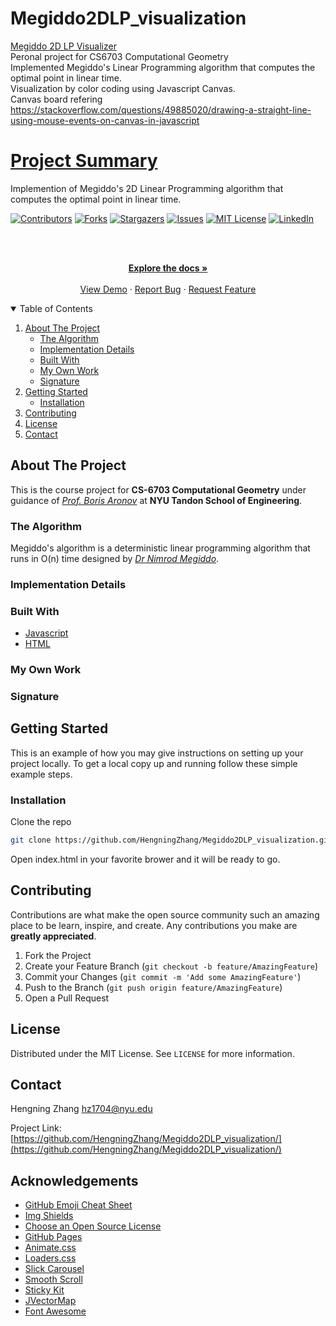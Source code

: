 # Megiddo2DLP_visualization
[Megiddo 2D LP Visualizer](https://hengningzhang.github.io/Megiddo2DLP_visualization/)<br/>
Peronal project for CS6703 Computational Geometry <br/>
Implemented Megiddo's Linear Programming algorithm that computes the optimal point in linear time. <br/>
Visualization by color coding using Javascript Canvas. <br/>
Canvas board refering https://stackoverflow.com/questions/49885020/drawing-a-straight-line-using-mouse-events-on-canvas-in-javascript




# [Project Summary](https://hengningzhang.github.io/Megiddo2DLP_visualization/)
Implemention of Megiddo's 2D Linear Programming algorithm that computes the optimal point in linear time.

[![Contributors][contributors-shield]][contributors-url]
[![Forks][forks-shield]][forks-url]
[![Stargazers][stars-shield]][stars-url]
[![Issues][issues-shield]][issues-url]
[![MIT License][license-shield]][license-url]
[![LinkedIn][linkedin-shield]][linkedin-url]



<!-- PROJECT LOGO -->
<br />
<p align="center">
  
  <p align="center">
    <br />
    <a href="https://github.com/othneildrew/Best-README-Template"><strong>Explore the docs »</strong></a>
    <br />
    <br />
    <a href="https://github.com/othneildrew/Best-README-Template">View Demo</a>
    ·
    <a href="https://github.com/othneildrew/Best-README-Template/issues">Report Bug</a>
    ·
    <a href="https://github.com/othneildrew/Best-README-Template/issues">Request Feature</a>
  </p>
</p>



<!-- TABLE OF CONTENTS -->
<details open="open">
  <summary>Table of Contents</summary>
  <ol>
    <li>
      <a href="#about-the-project">About The Project</a>
      <ul>
        <li><a href="#the-algorithm">The Algorithm</a></li>
        <li><a href="#implementation-details">Implementation Details</a></li>
        <li><a href="#built-with">Built With</a></li>
        <li><a href="#my-own-work">My Own Work</a></li>
        <li><a href="#signature">Signature</a></li>
      </ul>
    </li>
    <li>
      <a href="#getting-started">Getting Started</a>
      <ul>
        <li><a href="#installation">Installation</a></li>
      </ul>
    </li>
    <li><a href="#contributing">Contributing</a></li>
    <li><a href="#license">License</a></li>
    <li><a href="#contact">Contact</a></li>
  </ol>
</details>



<!-- ABOUT THE PROJECT -->
## About The Project

This is the course project for **CS-6703 Computational Geometry** under guidance of *[Prof. Boris Aronov](https://engineering.nyu.edu/faculty/boris-aronov)* at **NYU Tandon School of Engineering**.


### The Algorithm

Megiddo's algorithm is a deterministic linear programming algorithm that runs in O(n) time designed by *[Dr Nimrod Megiddo](http://theory.stanford.edu/~megiddo/bio.html)*.

### Implementation Details

### Built With
* [Javascript](https://www.javascript.com/)
* [HTML](https://html.com/)

### My Own Work
### Signature





<!-- GETTING STARTED -->
## Getting Started

This is an example of how you may give instructions on setting up your project locally.
To get a local copy up and running follow these simple example steps.


### Installation
Clone the repo
   ```sh
   git clone https://github.com/HengningZhang/Megiddo2DLP_visualization.git
   ```
Open index.html in your favorite brower and it will be ready to go.





<!-- CONTRIBUTING -->
## Contributing

Contributions are what make the open source community such an amazing place to be learn, inspire, and create. Any contributions you make are **greatly appreciated**.

1. Fork the Project
2. Create your Feature Branch (`git checkout -b feature/AmazingFeature`)
3. Commit your Changes (`git commit -m 'Add some AmazingFeature'`)
4. Push to the Branch (`git push origin feature/AmazingFeature`)
5. Open a Pull Request



<!-- LICENSE -->
## License

Distributed under the MIT License. See `LICENSE` for more information.



<!-- CONTACT -->
## Contact

Hengning Zhang hz1704@nyu.edu

Project Link: [https://github.com/HengningZhang/Megiddo2DLP_visualization/](https://github.com/HengningZhang/Megiddo2DLP_visualization/)



<!-- ACKNOWLEDGEMENTS -->
## Acknowledgements
* [GitHub Emoji Cheat Sheet](https://www.webpagefx.com/tools/emoji-cheat-sheet)
* [Img Shields](https://shields.io)
* [Choose an Open Source License](https://choosealicense.com)
* [GitHub Pages](https://pages.github.com)
* [Animate.css](https://daneden.github.io/animate.css)
* [Loaders.css](https://connoratherton.com/loaders)
* [Slick Carousel](https://kenwheeler.github.io/slick)
* [Smooth Scroll](https://github.com/cferdinandi/smooth-scroll)
* [Sticky Kit](http://leafo.net/sticky-kit)
* [JVectorMap](http://jvectormap.com)
* [Font Awesome](https://fontawesome.com)





<!-- MARKDOWN LINKS & IMAGES -->
<!-- https://www.markdownguide.org/basic-syntax/#reference-style-links -->
[contributors-shield]: https://img.shields.io/github/contributors/HengningZhang/Megiddo2DLP_visualization.svg?style=for-the-badge
[contributors-url]: https://github.com/HengningZhang/Megiddo2DLP_visualization/graphs/contributors
[forks-shield]: https://img.shields.io/github/forks/HengningZhang/Megiddo2DLP_visualization.svg?style=for-the-badge
[forks-url]: https://github.com/HengningZhang/Megiddo2DLP_visualization/network/members
[stars-shield]: https://img.shields.io/github/stars/HengningZhang/Megiddo2DLP_visualization.svg?style=for-the-badge
[stars-url]: https://github.com/HengningZhang/Megiddo2DLP_visualization/stargazers
[issues-shield]: https://img.shields.io/github/issues/HengningZhang/Megiddo2DLP_visualization.svg?style=for-the-badge
[issues-url]: https://github.com/HengningZhang/Megiddo2DLP_visualization/issues
[license-shield]: https://img.shields.io/github/license/HengningZhang/Megiddo2DLP_visualization.svg?style=for-the-badge
[license-url]: https://github.com/HengningZhang/Megiddo2DLP_visualization/blob/master/LICENSE.txt
[linkedin-shield]: https://img.shields.io/badge/-LinkedIn-black.svg?style=for-the-badge&logo=linkedin&colorB=555
[linkedin-url]: https://www.linkedin.com/in/hengning-zhang-4840b5167/
[product-screenshot]: images/screenshot.png

